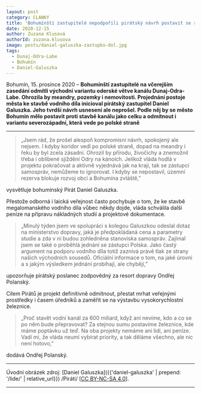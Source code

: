 ```yaml
---
layout: post
category: CLANKY
title: 'Bohumínští zastupitelé nepodpořili pirátský návrh postavit se rázně proti stavbě kanálu Dunaj-Odra-Labe'
date: 2020-12-15
author: Zuzana Klusová
authorId: zuzana.klusova
image: posts/daniel-galuszka-zastupko-dol.jpg
tags:
  - Dunaj-Odra-Labe
  - Bohumín
  - Daniel-Galuszka
---
```


Bohumín, 15. prosince 2020 – **Bohumínští zastupitelé na včerejším zasedání odmítli východní variantu oderské větve kanálu Dunaj-Odra-Labe. Ohrozila by meandry, pozemky i nemovitosti. Projednání postoje města ke stavbě vodního díla inicioval pirátský zastupitel Daniel Galuszka. Jeho tvrdší návrh usnesení ale neprošel. Podle něj by se město Bohumín mělo postavit proti stavbě kanálu jako celku a odmítnout i variantu severozápadní, která vede po polské straně**

<hr />

>„Jsem rád, že prošel alespoň kompromisní návrh, spokojený ale nejsem. I kdyby koridor vedl po polské straně, dopad na meandry i řeku by byl zcela zásadní. Ohrozil by přírodu, živočichy a znemožnil třeba i oblíbené sjíždění Odry na kánoích. Jelikož vláda hodlá v projektu pokračovat a aktivně vyjednává jak na kraji, tak se zástupci samospráv, nemůžeme to ignorovat. I kdyby se nepostavil, územní rezerva blokuje rozvoj obcí a Bohumína zvláště,”

vysvětluje bohumínský Pirát Daniel Galuszka. 

Přestože odborná i laická veřejnost často pochybuje o tom, že ke stavbě megalomanského vodního díla vůbec někdy dojde, vláda schválila další peníze na přípravu nákladných studií a projektové dokumentace. 

>„Minulý týden jsem ve spolupráci s kolegou Galuszkou odeslal dotaz na ministerstvo dopravy, jaká je předpokládaná cena a parametry studie a zda v ní budou zohledněna stanoviska samospráv. Zajímal jsem se také o proběhlá jednání se zástupci Polska. Jako častý argument na podporu vodního díla totiž zaznívá právě tlak ze strany našich východních sousedů. Oficiální informace o tom, na jaké úrovni a s jakým výsledkem jednání probíhají, ale chybějí,”

upozorňuje pirátský poslanec zodpovědný za resort dopravy Ondřej Polanský.

Cílem Pirátů je projekt definitivně odmítnout, přestat mrhat veřejnými prostředky i časem úředníků a zaměřit se na výstavbu vysokorychlostní železnice. 

>„Proč stavět vodní kanál za 600 miliard, když ani nevíme, kdo a co se po něm bude přepravovat? Za stejnou sumu postavíme železnice, kde máme poptávku už teď. Na oba projekty nemáme ani lidi, ani peníze. Vadí mi, že vláda neumí vybírat priority, a tak děláme všechno, ale nic není hotovo,”

dodává Ondřej Polanský.


---

Úvodní obrázek zdroj: [Daniel Galuszka]({{'daniel-galuszka' | prepend: '/lide/' | relative_url}}) /Piráti/ \[[CC BY-NC-SA 4.0](https://creativecommons.org/licenses/by-nc-sa/4.0/deed.cs)\].

- - -
